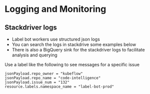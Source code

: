# Logging and Monitoring


## Stackdriver logs

* Label bot workers use structured json logs
* You can search the logs in stackdrive some examples below
* There is also a BigQuery sink for the stackdriver logs to facilitate analysis and querying


Use a label like the following to see messages for
a specific issue

```
jsonPayload.repo_owner = "kubeflow"
jsonPayload.repo_name = "code-intelligence"
jsonPayload.issue_num = "132"
resource.labels.namespace_name = "label-bot-prod"
```
